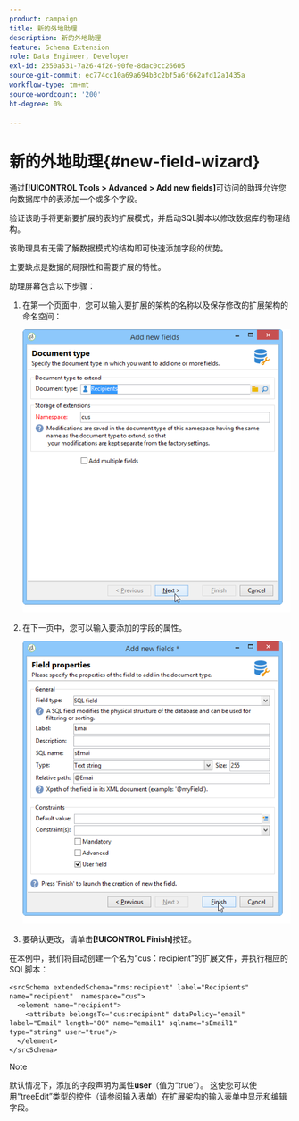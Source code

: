 ```yaml
---
product: campaign
title: 新的外地助理
description: 新的外地助理
feature: Schema Extension
role: Data Engineer, Developer
exl-id: 2350a531-7a26-4f26-90fe-8dac0cc26605
source-git-commit: ec774cc10a69a694b3c2bf5a6f662afd12a1435a
workflow-type: tm+mt
source-wordcount: '200'
ht-degree: 0%

---
```


# 新的外地助理{#new-field-wizard}


通过&#x200B;**[!UICONTROL Tools > Advanced > Add new fields]**&#x200B;可访问的助理允许您向数据库中的表添加一个或多个字段。

验证该助手将更新要扩展的表的扩展模式，并启动SQL脚本以修改数据库的物理结构。

该助理具有无需了解数据模式的结构即可快速添加字段的优势。

主要缺点是数据的局限性和需要扩展的特性。

助理屏幕包含以下步骤：

1. 在第一个页面中，您可以输入要扩展的架构的名称以及保存修改的扩展架构的命名空间：

   ![](assets/d_ncs_integration_schema_addfield.png)

1. 在下一页中，您可以输入要添加的字段的属性。

   ![](assets/d_ncs_integration_schema_addfield2.png)

1. 要确认更改，请单击&#x200B;**[!UICONTROL Finish]**&#x200B;按钮。

在本例中，我们将自动创建一个名为“cus：recipient”的扩展文件，并执行相应的SQL脚本：

```
<srcSchema extendedSchema="nms:recipient" label="Recipients" name="recipient"  namespace="cus">  
  <element name="recipient">    
    <attribute belongsTo="cus:recipient" dataPolicy="email" label="Email" length="80" name="email1" sqlname="sEmail1" type="string" user="true"/>  
  </element>
</srcSchema>
```

>[!NOTE]
>
>默认情况下，添加的字段声明为属性&#x200B;**user**（值为“true”）。 这使您可以使用“treeEdit”类型的控件（请参阅输入表单）在扩展架构的输入表单中显示和编辑字段。
